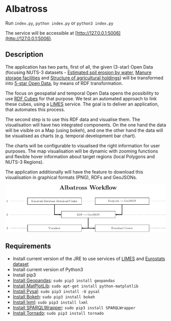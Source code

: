 # Albatross

Run `index.py`, `python index.py` or `python3 index.py`

The service will be accessible at [http://127.0.0.1:5006](http://127.0.0.1:5006).

## Description

The application has two parts, first of all, the given (3-star) Open Data (focusing NUTS-3 datasets - [Estimated soil erosion by water](aei_pr_soiler), [Manure storage facilities](aei_fm_ms) and [Structure of agricultural holdings](ef_r_nuts)) will be transformed into [5-star Open Data](http://5stardata.info/en/), by means of RDF transformation.

The focus on geospatial and temporal Open Data opens the possibility to use [RDF Cubes](https://www.w3.org/TR/vocab-data-cube/) for that purpose. We test an automated approach to link these cubes, using a [LIMES](https://github.com/dice-group/LIMES) service. The goal is to deliver an application, that automates this process.

The second step is to use this RDF data and visualise them. The visualisation will have two integrated components. On the one hand the data will be visible on a Map (using bokeh), and one the other hand the data will be visualised as charts (e.g. temporal development bar chart).

The charts will be configurable to visualised the right information for user purposes. The map visualisation will be dynamic with zooming functions and flexible hover information about target regions (local Polygons and NUTS-3 Regions).

The application additionally will have the feature to download this visualisation in graphical formats (PNG), RDFs and GeoJSONs.

![Workflow](docs/source/img/workflow.png)


## Requirements

- Install current version of the JRE to use services of [LIMES](https://github.com/dice-group/LIMES) and [Eurostats dataset](https://github.com/linked-statistics/eurostat)
- Install current version of Python3
- Install pip3
- [Install Geopandas](http://geopandas.org/): `sudo pip3 install geopandas`
- [Install MatPlotLib](https://matplotlib.org/): `sudo apt-get install python-matplotlib`
- [Install Pysal](http://pysal.readthedocs.io/en/latest/index.html): `sudo pip3 install -U pysal`
- [Install Bokeh](https://bokeh.pydata.org/en/latest/): `sudo pip3 install bokeh`
- [Install lxml](http://lxml.de/): `sudo pip3 install lxml`
- [Install SPARQLWrapper](https://rdflib.github.io/sparqlwrapper/): `sudo pip3 install SPARQLWrapper`
- [Install Tornado](http://www.tornadoweb.org/en/stable/): `sudo pip3 install tornado`



[aei_pr_soiler]: https://data.europa.eu/euodp/en/data/dataset/L3AfXzHroGVUIo1xzwJlw
[aei_fm_ms]: http://appsso.eurostat.ec.europa.eu/nui/show.do?dataset=aei_fm_ms&lang=en
[ef_r_nuts]: http://appsso.eurostat.ec.europa.eu/nui/show.do?dataset=ef_r_nuts&lang=de
